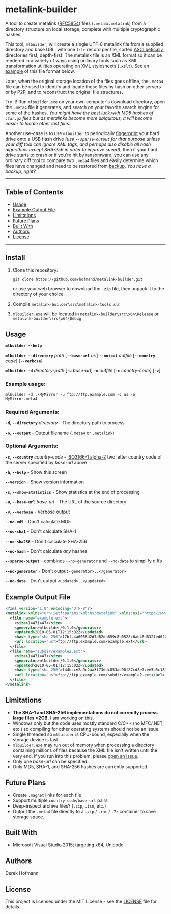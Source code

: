 # metalink-builder
A tool to create metalink ([RFC5854](https://tools.ietf.org/html/rfc5854)) files (`.meta4`/`.metalink`) from a directory structure on local storage, complete with multiple cryptographic hashes.

This tool, `mlbuilder`, will create a single UTF-8 metalink file from a supplied directory and base URL, with one `file` record per file, sorted [ASCIIbetically](https://en.wiktionary.org/wiki/ASCIIbetical), directories first, depth-first. The metalink file is an XML format so it can be rendered in a variety of ways using ordinary tools such as XML transformation utilities operating on XML stylesheets (`.xslt`). See an [example](#example-output-file) of this file format below.

Later, when the original storage location of the files goes offline, the `.meta4` file can be used to identify and locate those files by hash on other servers or by P2P, and to reconstruct the original file structures.

Try it! Run `mlbuilder.exe` on your own computer's download directory, open the `.meta4` file it generates, and search on your favorite search engine for some of the hashes. *You might have the best luck with MD5 hashes of `.tar.gz` files but as metalinks become more ubiquitous, it will become easier to locate other lost files.*

Another use-case is to use `mlbuilder` to periodically [fingerprint](https://www.technologyreview.com/s/402961/fingerprinting-your-files/) your hard drive onto a USB flash drive *(use `--sparse-output` for that purpose unless your diff tool can ignore XML tags, and perhaps also disable all hash algorithms except SHA-256 in order to improve speed)*, then if your hard drive starts to crash or if you're hit by ransomware, you can use any ordinary diff tool to compare two `.meta4` files and easily determine which files have changed and need to be restored from [backup](https://www.backblaze.com/blog/the-3-2-1-backup-strategy/). *You have a backup, right?*

---

## Table of Contents
* [Usage](#usage)
* [Example Output File](#example-output-file)
* [Limitations](#limitations)
* [Future Plans](#future-plans)
* [Built With](#built-with)
* [Authors](#authors)
* [License](#license)

---

## Install

1. Clone this repository:

   `git clone https://github.com/hofmand/metalink-builder.git`

   or use your web browser to download the `.zip` file, then unpack it to the directory of your choice.

2. Compile `metalink-builder\src\metalink-tools.sln`

3. `mlbuilder.exe` will be located in `metalink-builder\src\x64\Release` or `metalink-builder\src\x64\Debug`

## Usage

**`mlbuilder --help`**

**`mlbuilder --directory`** *path* [**`--base-url`** *url*] **`--output`** *outfile* [**`--country`** *code*] [**`--verbose`**]

**`mlbuilder -d`** *directory-path* [**`-u`** *base-url*] **`-o`** *outfile* [**`-c`** *country-code*] [**`-v`**]

### Example usage:

`mlbuilder -d ./MyMirror -u ftp://ftp.example.com -c us -o MyMirror.meta4`

### Required Arguments:

**`-d`**, **`--directory`** *directory* - The directory path to process

**`-o`**, **`--output`** - Output filename (`.meta4` or `.metalink`)

### Optional Arguments:

**`-c`**, **`--country`** *country-code* - [ISO3166-1 alpha-2](https://datahub.io/core/country-list) two letter country code of the server specified by *base-url* above

**`-h`**, **`--help`** - Show this screen

**`--version`** - Show version information

**`-s`**, **`--show-statistics`** - Show statistics at the end of processing

**`-u`**, **`--base-url`** *base-url* - The URL of the source directory

**`-v`**, **`--verbose`** - Verbose output

**`--no-md5`** - Don't calculate MD5

**`--no-sha1`** - Don't calculate SHA-1

**`--no-sha256`** - Don't calculate SHA-256

**`--no-hash`** - Don't calculate *any* hashes

**`--sparse-output`** - combines `--no-generator` and `--no-date` to simplify diffs

**`--no-generator`** - Don't output `<generator>..</generator>`

**`--no-date`** - Don't output `<updated>..</updated>`

## Example Output File
```xml
<?xml version="1.0" encoding="UTF-8"?>
<metalink xmlns="urn:ietf:params:xml:ns:metalink" xmlns:nsi="http://www.w3.org/2001/XMLSchema-instance" xsi:noNamespaceSchemaLocation="metalink4.xsd">
  <file name="example.ext">
    <size>14471447</size>
    <generator>mlbuilder/0.1.0</generator>
    <updated>2010-05-01T12:15:02Z</updated>
    <hash type="sha-256">17bfc4a6058d2d7d82db859c8b0528c6ab48d832fed620ed49fb3385dbf1684d</hash>
    <url location="us">ftp://ftp.example.com/example.ext</url>
  </file>
  <file name="subdir/example2.ext">
    <size>14471447</size>
    <generator>mlbuilder/0.1.0</generator>
    <updated>2010-05-01T12:15:02Z</updated>
    <hash type="sha-256">f44bcce2a9c2aa3f73ddc853ad98f87cd8e7cee5b5c18719ebb220da3fd4dbc9</hash>
    <url location="us">ftp://ftp.example.com/subdir/example2.ext</url>
  </file>
</metalink>
```

## Limitations
* **The SHA-1 and SHA-256 implementations do not correctly process large files >2GB.** I am working on this.
* Windows only but the code uses mostly standard C/C++ (no MFC/.NET, etc.) so compiling for other operating systems should not be an issue.
* Single threaded so `mlbuilder` is CPU-bound, especially when the storage device is fast.
* `mlbuilder.exe` may run out of memory when processing a directory containing millions of files because the XML file isn't written until the very end. If you run into this problem, please  [open an issue](https://github.com/hofmand/metalink-builder/issues).
* Only one *base-url* can be specified.
* Only MD5, SHA-1, and SHA-256 hashes are currently supported.

## Future Plans
* Create `.magnet` links for each file
* Support multiple `country-code`/`base-url` pairs
* Deep-inspect archive files? (`.zip`, `.iso`, etc.)
* Output the `.meta4` file directly to a `.zip` / `.rar` / `.7z` container to save storage space.

## Built With
* Microsoft Visual Studio 2015; targeting x64, Unicode

## Authors
Derek Hofmann

## License
This project is licensed under the MIT License - see the [LICENSE](LICENSE) file for details.
